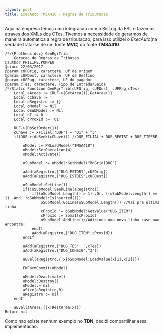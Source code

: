```yaml
---
layout: post
title: ExecAuto TMSA410 - Regras de Tributacao
---
```

Aqui na empresa temos uma integracao com o SisLog da ESL e fazemos atraves dos XMLs dos CTes.
Tivemos a necessidade de gerarmos de maneira automatica a regra de tributacao, para isso utilizei o _ExecAuto_(na verdade trata-se de um fonte **MVC**) do fonte **TMSA410**.
```advpl
/*/{Protheus.doc} GenRgrTrib
	Geracao de Regras de Tributao
@author PHILIPE.POMPEU
@since 22/03/2017
@param cUFOrig, caractere, Uf de origem
@param cUFDest, caractere, UF de Destino
@param cUFPag, caractere, UF do pagador
@param cTes, caractere, Tipo de Entrada/Saida
/*/Static Function GenRgrTrib(cUFOrig, cUFDest, cUFPag,cTes)
	Local aAreas := {DUF->(GetArea()),GetArea()}
	Local cChave := ''
	Local aRegistro := {}
	Local oModel := Nil
	Local oSubModel := Nil
	Local nI := 0
	Local cProxId := '01'
	
	DUF->(DbSetOrder(1))
	cChave := xFilial("DUF") + "01" + "3"
	if(DUF->(dbSeek(cChave))) //DUF_FILIAL + DUF_REGTRI + DUF_TIPFRE
		
		oModel := FWLoadModel("TMSA410")
		oModel:SetOperation(4)
		oModel:Activate()
		
		oSubModel := oModel:GetModel("MdGridIDUG")
		
		aAdd(aRegistro,{"DUG_ESTORI",cUFOrig})
		aAdd(aRegistro,{"DUG_ESTDES",cUFDest})
				
		oSubModel:SetLine(1)		
		if(!oSubModel:SeekLine(aRegistro))
			if((oSubModel:Length() > 1) .Or. ((oSubModel:Length() == 1) .And. !oSubModel:IsInserted()))
				oSubModel:GoLine(oSubModel:Length()) //Vai pra ultima linha	
				cProxId := oSubModel:GetValue("DUG_ITEM")
				cProxId := Soma1(cProxId)
				oSubModel:AddLine()//Adiciona uma nova linha caso nao encontre!
			endIf
			aAdd(aRegistro,{"DUG_ITEM",cProxId})
		endIf
		
		aAdd(aRegistro,{"DUG_TES"	,cTes})
		aAdd(aRegistro,{"DUG_CONSIG","3"})
		
		aEval(aRegistro,{|x|oSubModel:LoadValue(x[1],x[2])})
		
		FWFormCommit(oModel)
		
		oModel:Deactivate()
		oModel:Destroy()
		oModel:= nil
		aSize(aRegistro,0)
		aRegistro := nil
	endIf	
	
	aEval(aAreas,{|x|RestArea(x)})
Return nil
```
Como nao existe nenhum exemplo no **TDN**, decidi compartilhar essa implementacao.